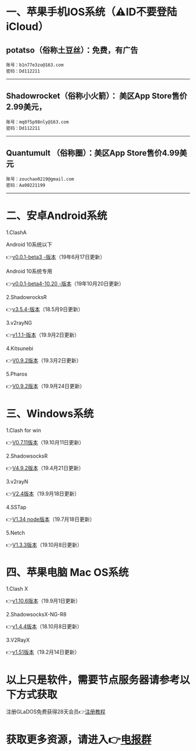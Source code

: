 
# 一、苹果手机IOS系统（⚠️ID不要登陆iCloud）

potatso（俗称土豆丝）：免费，有广告
---------------------------------------------
    账号：b1n77e3zo@163.com 
    密码：Dd112211
---------------------------------------------
Shadowrocket（俗称小火箭）： 美区App Store售价2.99美元， 
---------------------------------------------
    账号：mq8f5p98nly@163.com
    密码：Dd112211
---------------------------------------------
Quantumult （俗称圈）：美区App Store售价4.99美元
---------------------------------------------
    账号：zouchao0219@gmail.com
    密码：Aa00221199
---------------------------------------------

# 二、安卓Android系统


1.ClashA

   Android 10系统以下

👉[v0.0.1-beta3 -版本](https://github.com/ccg2018/ClashA/releases/tag/0.0.1-beta3)（19年6月17日更新）

   Android 10系统专用

👉[v0.0.1-beta4-10.20 -版本](https://www.lanzous.com/i6vghsd)（19年10月20日更新）

2.ShadowrocksR 

👉[v3.5.4-版本](https://github.com/shadowsocksrr/shadowsocksr-android/releases/download/3.5.4/shadowsocksr-android-3.5.4.apk)（18.5月9日更新）

3.v2rayNG 

👉[v1.1.1-版本](https://github.com/2dust/v2rayNG/releases/tag/1.1.1)（19.9月2日更新）


4.Kitsunebi

👉[V0.9.2版本](https://github.com/eycorsican/kitsunebi-android/releases/download/v0.9.2/Kitsunebi-v0.9.2.apk)（19.3月2日更新）


5.Pharos

👉[V0.9.2版本](https://github.com/PharosVip/Pharos-Android-Test/releases/download/v1.1.6/pharos.apk)（19.9月24日更新）



 # 三、Windows系统

1.Clash for win

👉[V0.7.11版本](https://github.com/Fndroid/clash_for_windows_pkg/releases)（19.10月11日更新）

2.ShadowsocksR

👉[V4.9.2版本](https://github.com/shadowsocksrr/shadowsocksr-csharp/releases/download/4.9.2/ShadowsocksR-win-4.9.2.zip)（19.4月21日更新）

3.v2rayN 

👉[V2.4版本](https://github.com/2dust/v2rayN/releases/download/2.40/v2rayN-Core.zip)（19.9月18日更新）


4.SSTap 


👉[V1.34 node版本](https://github.com/Srar/node-tap/releases)（19.7月18日更新）


5.Netch


👉[V1.3.3版本](https://github.com/netchx/Netch/releases)（19.10月8日更新）



# 四、苹果电脑 Mac OS系统

1.Clash X

👉[v1.10.6版本](https://github.com/yichengchen/clashX/releases/download/1.10.6/ClashX.dmg)（19.9月1日更新）

2.ShadowsocksX-NG-R8

👉[v1.4.4版本](https://github.com/qinyuhang/ShadowsocksX-NG-R/releases/download/1.4.4-r8/ShadowsocksX-NG-R8.dmg)（18.10月8日更新）

3.V2RayX

👉[v1.51版本](https://github.com/Cenmrev/V2RayX/releases/download/v1.5.1/V2RayX.app.zip)（19.2月14日更新）


# 以上只是软件，需要节点服务器请参考以下方式获取


注册GLaDOS免费获得28天会员👉[注册教程](http://上网.ml/?page_id=123)


# 获取更多资源，请进入👉[电报群](https://t.me/iShareTG)
